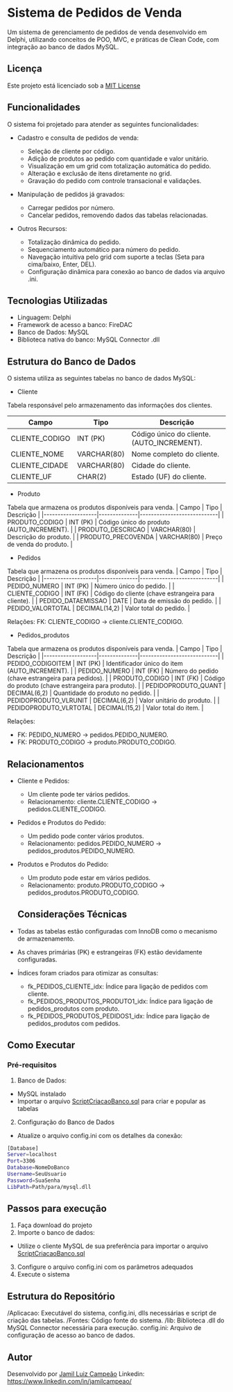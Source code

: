 # Sistema de Pedidos de Venda
Um sistema de gerenciamento de pedidos de venda desenvolvido em Delphi, utilizando conceitos de POO, MVC, e práticas de Clean Code, com integração ao banco de dados MySQL.

## Licença
Este projeto está licenciado sob a [MIT License](https://github.com/jamil-campeao/SistemaPedidosVenda/blob/main/LICENSE)

## Funcionalidades
O sistema foi projetado para atender as seguintes funcionalidades:
- Cadastro e consulta de pedidos de venda:
  - Seleção de cliente por código.
  - Adição de produtos ao pedido com quantidade e valor unitário.
  - Visualização em um grid com totalização automática do pedido.
  - Alteração e exclusão de itens diretamente no grid.
  - Gravação do pedido com controle transacional e validações.

- Manipulação de pedidos já gravados:
  - Carregar pedidos por número.
  - Cancelar pedidos, removendo dados das tabelas relacionadas.

- Outros Recursos: 
  - Totalização dinâmica do pedido.
  - Sequenciamento automático para número do pedido.
  - Navegação intuitiva pelo grid com suporte a teclas (Seta para cima/baixo, Enter, DEL).
  - Configuração dinâmica para conexão ao banco de dados via arquivo .ini.
 
## Tecnologias Utilizadas
- Linguagem: Delphi
- Framework de acesso a banco: FireDAC
- Banco de Dados: MySQL
- Biblioteca nativa do banco: MySQL Connector .dll

## Estrutura do Banco de Dados
O sistema utiliza as seguintes tabelas no banco de dados MySQL:
* Cliente

Tabela responsável pelo armazenamento das informações dos clientes.

| Campo            | Tipo         | Descrição                  |
|-------------------|--------------|----------------------------|
| CLIENTE_CODIGO    | INT (PK)     | Código único do cliente.(AUTO_INCREMENT).   |
| CLIENTE_NOME      | VARCHAR(80)  | Nome completo do cliente.  |
| CLIENTE_CIDADE    | VARCHAR(80)  | Cidade do cliente.         |
| CLIENTE_UF        | CHAR(2)      | Estado (UF) do cliente.    |

* Produto

Tabela que armazena os produtos disponíveis para venda.
| Campo            | Tipo         | Descrição                  |
|-------------------|--------------|----------------------------|
| PRODUTO_CODIGO    | INT (PK)     | Código único do produto (AUTO_INCREMENT).   |
| PRODUTO_DESCRICAO      | VARCHAR(80)  | Descrição do produto.  |
| PRODUTO_PRECOVENDA    | VARCHAR(80)  | Preço de venda do produto.         |

* Pedidos

Tabela que armazena os produtos disponíveis para venda.
| Campo            | Tipo         | Descrição                  |
|-------------------|--------------|----------------------------|
| PEDIDO_NUMERO    | INT (PK)     | Número único do pedido.   |
| CLIENTE_CODIGO      | INT (FK)  | Código do cliente (chave estrangeira para cliente). |
| PEDIDO_DATAEMISSAO    | DATE  | Data de emissão do pedido. |
| PEDIDO_VALORTOTAL    | DECIMAL(14,2)  | Valor total do pedido. |

  Relações: FK: CLIENTE_CODIGO -> cliente.CLIENTE_CODIGO.


* Pedidos_produtos

Tabela que armazena os produtos disponíveis para venda.
| Campo            | Tipo         | Descrição                  |
|-------------------|--------------|----------------------------|
| PEDIDO_CODIGOITEM    | INT (PK)     | Identificador único do item (AUTO_INCREMENT).   |
| PEDIDO_NUMERO      | INT (FK)  | Número do pedido (chave estrangeira para pedidos). |
| PRODUTO_CODIGO   | INT (FK)  | Código do produto (chave estrangeira para produto). |
| PEDIDOPRODUTO_QUANT    | DECIMAL(6,2)  | Quantidade do produto no pedido. |
| PEDIDOPRODUTO_VLRUNIT    | DECIMAL(6,2)  | Valor unitário do produto. |
| PEDIDOPRODUTO_VLRTOTAL    | DECIMAL(15,2)  | Valor total do item. |

Relações:
 - FK: PEDIDO_NUMERO -> pedidos.PEDIDO_NUMERO.
 - FK: PRODUTO_CODIGO -> produto.PRODUTO_CODIGO.

## Relacionamentos
- Cliente e Pedidos:
  - Um cliente pode ter vários pedidos.
  - Relacionamento: cliente.CLIENTE_CODIGO -> pedidos.CLIENTE_CODIGO.

- Pedidos e Produtos do Pedido:
  - Um pedido pode conter vários produtos.
  - Relacionamento: pedidos.PEDIDO_NUMERO -> pedidos_produtos.PEDIDO_NUMERO.

- Produtos e Produtos do Pedido:
  - Um produto pode estar em vários pedidos.
  - Relacionamento: produto.PRODUTO_CODIGO -> pedidos_produtos.PRODUTO_CODIGO.
 
  ## Considerações Técnicas
- Todas as tabelas estão configuradas com InnoDB como o mecanismo de armazenamento.
- As chaves primárias (PK) e estrangeiras (FK) estão devidamente configuradas.
- Índices foram criados para otimizar as consultas:
  - fk_PEDIDOS_CLIENTE_idx: Índice para ligação de pedidos com cliente.
  - fk_PEDIDOS_PRODUTOS_PRODUTO1_idx: Índice para ligação de pedidos_produtos com produto.
  - fk_PEDIDOS_PRODUTOS_PEDIDOS1_idx: Índice para ligação de pedidos_produtos com pedidos.

## Como Executar
### Pré-requisitos
1. Banco de Dados:
- MySQL instalado
- Importar o arquivo [ScriptCriacaoBanco.sql](https://github.com/jamil-campeao/SistemaPedidosVenda/blob/main/Aplicacao/ScriptCriacaoBanco.sql) para criar e popular as tabelas

2. Configuração do Banco de Dados
- Atualize o arquivo config.ini com os detalhes da conexão:
```bash
[Database]
Server=localhost
Port=3306
Database=NomeDoBanco
Username=SeuUsuario
Password=SuaSenha
LibPath=Path/para/mysql.dll
````

## Passos para execução
1. Faça download do projeto
2. Importe o banco de dados:
  - Utilize o cliente MySQL de sua preferência para importar o arquivo [ScriptCriacaoBanco.sql](https://github.com/jamil-campeao/SistemaPedidosVenda/blob/main/Aplicacao/ScriptCriacaoBanco.sql)
3. Configure o arquivo config.ini com os parâmetros adequados
4. Execute o sistema

## Estrutura do Repositório
/Aplicacao: Executável do sistema, config.ini, dlls necessárias e script de criação das tabelas.
/Fontes: Código fonte do sistema.
/lib: Biblioteca .dll do MySQL Connector necessária para execução.
config.ini: Arquivo de configuração de acesso ao banco de dados.

## Autor
Desenvolvido por [Jamil Luiz Campeão](https://github.com/jamil-campeao)
Linkedin: https://www.linkedin.com/in/jamilcampeao/
